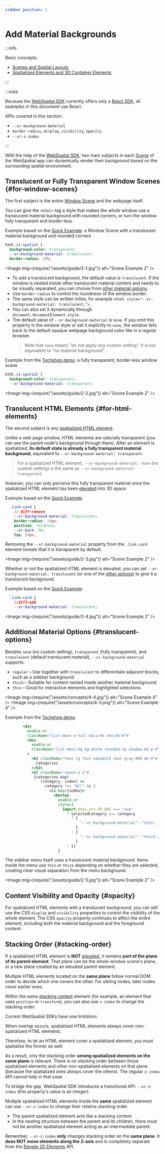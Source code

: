 ```yaml
---
sidebar_position: 3
---
```


# Add Material Backgrounds

:::info

Basic concepts:

- [Scenes and Spatial Layouts](../../core-concepts/scenes-and-spatial-layouts)
- [Spatialized Elements and 3D Container Elements](../../core-concepts/spatialized-elements-and-3d-container-elements)

:::

:::note

Because the [WebSpatial SDK](../../core-concepts/unique-concepts-in-webspatial#webspatial-sdk) currently offers only a [React SDK](../enabling-webspatial-in-web-projects/step-1-install-the-webspatial-sdk#react-sdk), all examples in this document use React.

APIs covered in this section:

- `--xr-background-material`
- `border-radius`, `display`, `visibility`, `opacity`
- `--xr-z-index`

:::

With the help of the [WebSpatial SDK](../../core-concepts/unique-concepts-in-webspatial#webspatial-sdk), two main subjects in each [Scene](../../core-concepts/scenes-and-spatial-layouts) of the WebSpatial app can dynamically render their background based on the surrounding spatial environment.

## Translucent or Fully Transparent Window Scenes {#for-window-scenes}

The first subject is the entire [Window Scene](../../core-concepts/scenes-and-spatial-layouts#window-scene) and the webpage itself.

You can give the `<html>` tag a style that makes the whole window use a translucent material background with rounded corners, or turn the window fully transparent and border-less.

Example based on the [Quick Example](../../quick-example/): a Window Scene with a translucent material background and rounded corners

```css {3}
html.is-spatial {
  background-color: transparent;
  --xr-background-material: translucent;
  border-radius: 10%;
```

<Image img={require("/assets/guide/2-1.jpg")} alt="Scene Example 2" />

- To add a translucent background, the default value is `translucent`. If the window is nested inside other translucent material content and needs to be visually separated, you can choose from [other material options](#translucent-options).
- Use `border-radius` to control the roundness of the window border.
- The same style can be written inline, for example `<html style="--xr-background-material: translucent;">`.
- You can also set it dynamically through `document.documentElement.style`.
- The default value of `--xr-background-material` is `none`. If you omit this property in the window style or set it explicitly to `none`, the window falls back to the default opaque webpage background color like in a regular browser.
  > Note that `none` means "do not apply any custom setting". It is not equivalent to "no material background".

Example from the [Techshop demo](../../introduction/built-on-the-existing-web-ecosystem#example-techshop): a fully transparent, border-less window scene

```css {3}
html.is-spatial {
  background-color: transparent;
  --xr-background-material: transparent;
```

<Image img={require("/assets/guide/2-2.jpg")} alt="Scene Example 2" />

## Translucent HTML Elements {#for-html-elements}

The second subject is any [spatialized HTML element](./spatialize-html-elements).

Unlike a web page window, HTML elements are naturally transparent (you can see the parent node's background through them). After an element is spatialized, **its default state is already a fully transparent material background**, equivalent to `--xr-background-material: transparent`.

> For a spatialized HTML element, `--xr-background-material: none` (no custom setting) is the same as `--xr-background-material: transparent`.

However, you can only perceive this fully transparent material once the spatialized HTML element has been [elevated](./elevate-2d-elements) into 3D space.

Example based on the [Quick Example](../../quick-example/):

```css
  .link-card {
    // diff-remove
    --xr-background-material: translucent;
    border-radius: 20px;
    position: relative;
    --xr-back: 50;
    top: 20px;
```

Removing the `--xr-background-material` property from the `.link-card` element reveals that it is transparent by default.

<Image img={require("/assets/guide/2-3.jpg")} alt="Scene Example 2" />

Whether or not the spatialized HTML element is elevated, you can set `--xr-background-material: translucent` (or one of the [other options](#translucent-options)) to give it a translucent background.

Example based on the [Quick Example](../../quick-example/):

```css
  .link-card {
    //diff-add
    --xr-background-material: translucent;
```

<Image img={require("/assets/guide/2-4.jpg")} alt="Scene Example 2" />

## Additional Material Options {#translucent-options}

Besides `none` (no custom setting), `transparent` (fully transparent), and `translucent` (default translucent material), `--xr-background-material` supports:

- `regular` – Use together with `translucent` to differentiate adjacent blocks, such as a sidebar background.
- `thick` – Suitable for content nested inside another material background.
- `thin` – Good for interactive elements and highlighted selections.

<Image img={require("/assets/concepts/4-4.jpg")} alt="Scene Example 4" />
<Image img={require("/assets/concepts/4-3.png")} alt="Scene Example 4" />

Example from the [Techshop demo](../../introduction/built-on-the-existing-web-ecosystem#example-techshop):

```jsx showLineNumbers {2,5,17,19-27}
        <div
          enable-xr
          className="list-meun w-full md:w-64 shrink-0">
          <div
            enable-xr
            className="list-meun-bg bg-white rounded-lg shadow-md p-4"
          >
            <h2 className="text-lg font-semibold text-gray-800 mb-4">
              Categories
            </h2>
            <ul className="space-y-2">
             {categories.map(
                (category, index) =>
                  category !== "All" && (
                    <li key={index}>
                      <button
                        enable-xr
                        style={
                          import.meta.env.XR_ENV === "avp"
                            ? selectedCategory === category
                              ? {
                                  "--xr-background-material": "thin",
                                }
                              : {
                                  "--xr-background-material": "thick",
                                }
                            : {}
                        }
```

The sidebar menu itself uses a translucent material background. Items inside the menu use `thin` or `thick` depending on whether they are selected, creating clear visual separation from the menu background.

<Image img={require("/assets/guide/2-5.jpg")} alt="Scene Example 2" />

## Content Visibility and Opacity {#opacity}

For spatialized HTML elements with a translucent background, you can still use the CSS `display` and `visibility` properties to control the visibility of the whole element.
The CSS `opacity` property continues to affect the entire element, including both the material background and the foreground content.

## Stacking Order {#stacking-order}

If a spatialized HTML element is **NOT** [elevated](./elevate-2d-elements), it remains **part of the plane of its parent element**. That plane can be the whole window scene's plane, or a new plane created by an elevated parent element.

Multiple HTML elements located on the **same plane** follow normal DOM order to decide which one covers the other. For sibling nodes, later nodes cover earlier ones.

Within the same [stacking context](https://developer.mozilla.org/en-US/docs/Web/CSS/CSS_positioned_layout/Stacking_context) element (for example, an element that uses `position` or `transform`), you can also use `z-index` to change the stacking order.

Current WebSpatial SDKs have one limitation:

When overlap occurs, spatialized HTML elements always cover non-spatialized HTML elements.

Therefore, to let an HTML element cover a spatialized element, you must spatialize the former as well.

As a result, only the stacking order **among spatialized elements on the same plane** is relevant. There is no stacking order between those spatialized elements and other non-spatialized elements on that plane (because the spatialized ones always cover the others). The regular `z-index` API cannot help in that case.

To bridge the gap, WebSpatial SDK introduces a transitional API: `--xr-z-index` (this property's value is an integer).

Multiple spatialized HTML elements inside the **same** spatialized element can use `--xr-z-index` to change their relative stacking order.

- The parent spatialized element acts like a stacking context.
- In the nesting structure between the parent and its children, there must not be another spatialized element acting as an intermediate parent.

Remember, `--xr-z-index` **only** changes stacking order on the **same plane**. It **does NOT move elements along the Z-axis** and is completely separate from the [Elevate 2D Elements](./elevate-2d-elements) API.
